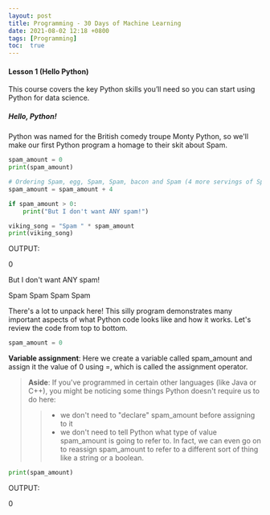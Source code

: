 ```yaml
---
layout: post
title: Programming - 30 Days of Machine Learning
date: 2021-08-02 12:18 +0800
tags: [Programming]
toc:  true
---
```


<!-- Global site tag (gtag.js) - Google Analytics -->
  <script async src="https://www.googletagmanager.com/gtag/js?id=G-TG0XJZG53F"></script>
  <script>
    window.dataLayer = window.dataLayer || [];
    function gtag(){dataLayer.push(arguments);}
    gtag('js', new Date());

    gtag('config', 'G-TG0XJZG53F');
  </script>

#### Lesson 1 (Hello Python)

This course covers the key Python skills you’ll need so you can start using Python for data science.

##### Hello, Python!
Python was named for the British comedy troupe Monty Python, so we'll make our first Python program a homage to their skit about Spam.

```python
spam_amount = 0
print(spam_amount)

# Ordering Spam, egg, Spam, Spam, bacon and Spam (4 more servings of Spam)
spam_amount = spam_amount + 4

if spam_amount > 0:
    print("But I don't want ANY spam!")

viking_song = "Spam " * spam_amount
print(viking_song)
```
OUTPUT:

0

But I don't want ANY spam!

Spam Spam Spam Spam

There's a lot to unpack here! This silly program demonstrates many important aspects of what Python code looks like and how it works. Let's review the code from top to bottom.

```python
spam_amount = 0
```
**Variable assignment**: Here we create a variable called spam_amount and assign it the value of 0 using =, which is called the assignment operator.

> **Aside**: If you've programmed in certain other languages (like Java or C++), you might be noticing some things Python doesn't require us to do here:
>> * we don't need to "declare" spam_amount before assigning to it
>> * we don't need to tell Python what type of value spam_amount is going to refer to. In fact, we can even go on to reassign spam_amount to refer to a different sort of thing like a string or a boolean.

```python
print(spam_amount)
```
OUTPUT:

0

```python

```


```python

```



```python

```


```python

```


```python

```



```python

```


```python

```


```python

```



```python

```



```python

```


```python

```



```python

```
